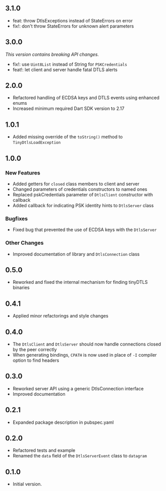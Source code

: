## 3.1.0

- feat: throw DtlsExceptions instead of StateErrors on error
- fix!: don't throw StateErrors for unknown alert parameters

## 3.0.0

*This version contains breaking API changes.*

- fix!: use `Uint8List` instead of String for `PSKCredentials`
- feat!: let client and server handle fatal DTLS alerts

## 2.0.0

- Refactored handling of ECDSA keys and DTLS events using enhanced enums
- Increased minimum required Dart SDK version to 2.17

## 1.0.1

- Added missing override of the `toString()` method to `TinyDtlsLoadException`

## 1.0.0

### New Features
- Added getters for `closed` class members to client and server
- Changed parameters of credentials constructors to named ones
- Replaced pskCredentials parameter of `DtlsClient` constructor with callback
- Added callback for indicating PSK identity hints to `DtlsServer` class

### Bugfixes
- Fixed bug that prevented the use of ECDSA keys with the `DtlsServer`

### Other Changes
- Improved documentation of library and `DtlsConnection` class

## 0.5.0

- Reworked and fixed the internal mechanism for finding tinyDTLS binaries

## 0.4.1

- Applied minor refactorings and style changes

## 0.4.0

- The `DtlsClient` and `DtlsServer` should now handle connections closed by the peer correctly
- When generating bindings, `CPATH` is now used in place of `-I` compiler option to find headers

## 0.3.0

- Reworked server API using a generic DtlsConnection interface
- Improved documentation

## 0.2.1

- Expanded package description in pubspec.yaml

## 0.2.0

- Refactored tests and example
- Renamed the `data` field of the  `DtlsServerEvent` class to `datagram`

## 0.1.0

- Initial version.
